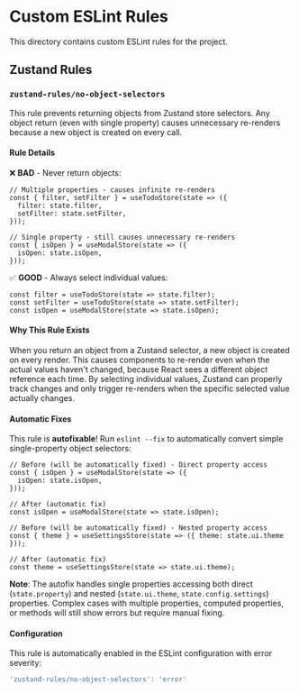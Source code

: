 # Custom ESLint Rules

This directory contains custom ESLint rules for the project.

## Zustand Rules

### `zustand-rules/no-object-selectors`

This rule prevents returning objects from Zustand store selectors. Any object return (even with single property) causes unnecessary re-renders because a new object is created on every call.

#### Rule Details

❌ **BAD** - Never return objects:

```tsx
// Multiple properties - causes infinite re-renders
const { filter, setFilter } = useTodoStore(state => ({
  filter: state.filter,
  setFilter: state.setFilter,
}));

// Single property - still causes unnecessary re-renders
const { isOpen } = useModalStore(state => ({
  isOpen: state.isOpen,
}));
```

✅ **GOOD** - Always select individual values:

```tsx
const filter = useTodoStore(state => state.filter);
const setFilter = useTodoStore(state => state.setFilter);
const isOpen = useModalStore(state => state.isOpen);
```

#### Why This Rule Exists

When you return an object from a Zustand selector, a new object is created on every render. This causes components to re-render even when the actual values haven't changed, because React sees a different object reference each time. By selecting individual values, Zustand can properly track changes and only trigger re-renders when the specific selected value actually changes.

#### Automatic Fixes

This rule is **autofixable**! Run `eslint --fix` to automatically convert simple single-property object selectors:

```tsx
// Before (will be automatically fixed) - Direct property access
const { isOpen } = useModalStore(state => ({
  isOpen: state.isOpen,
}));

// After (automatic fix)
const isOpen = useModalStore(state => state.isOpen);

// Before (will be automatically fixed) - Nested property access
const { theme } = useSettingsStore(state => ({ theme: state.ui.theme }));

// After (automatic fix)
const theme = useSettingsStore(state => state.ui.theme);
```

**Note**: The autofix handles single properties accessing both direct (`state.property`) and nested (`state.ui.theme`, `state.config.settings`) properties. Complex cases with multiple properties, computed properties, or methods will still show errors but require manual fixing.

#### Configuration

This rule is automatically enabled in the ESLint configuration with error severity:

```js
'zustand-rules/no-object-selectors': 'error'
```
